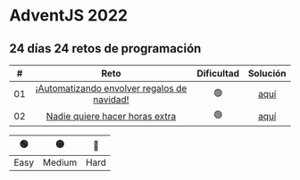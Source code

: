 # AdventJS 2022

## 24 días 24 retos de programación

|  #  |                                         Reto                                          | Dificultad |                                                   Solución                                                   |
| :-: | :-----------------------------------------------------------------------------------: | :--------: | :----------------------------------------------------------------------------------------------------------: |
| 01  | [¡Automatizando envolver regalos de navidad!](https://adventjs.dev/challenges/2022/1) |     🟢     | [aquí](https://github.com/PaulJDev/adventjs-2022/tree/main/src/01_Automatizando_envolver_regalos_de_navidad) |
| 02  |       [Nadie quiere hacer horas extra](https://adventjs.dev/challenges/2022/1)        |     🟢     |      [aquí](https://github.com/PaulJDev/adventjs-2022/tree/main/src/02_Nadie_quiere_hacer_horas_extra)       |

|  🟢  |   🟡   |  🔴  |
| :--: | :----: | :--: |
| Easy | Medium | Hard |
